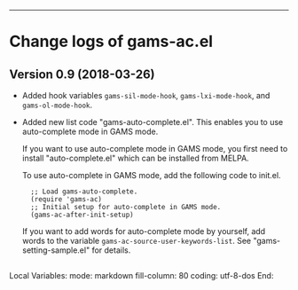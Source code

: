 <!--
Author: Shiro Takeda
Maintainer: Shiro Takeda
First-created: 2018-03-26.
Time-stamp: <2018-03-27 14:55:00 st>
-->

----------------------------------------------------

Change logs of gams-ac.el
====================================================

Version 0.9 (2018-03-26)
----------------------------------

* Added hook variables `gams-sil-mode-hook`, `gams-lxi-mode-hook`, and
  `gams-ol-mode-hook`.

* Added new list code "gams-auto-complete.el". This enables you to use
  auto-complete mode in GAMS mode.

  If you want to use auto-complete mode in GAMS mode, you first need to
  install "auto-complete.el" which can be installed from MELPA.

  To use auto-complete in GAMS mode, add the following code to init.el.

        ;; Load gams-auto-complete.
        (require 'gams-ac)
        ;; Initial setup for auto-complete in GAMS mode.
        (gams-ac-after-init-setup)

  If you want to add words for auto-complete mode by yourself, add words
  to the variable `gams-ac-source-user-keywords-list`. See
  "gams-setting-sample.el" for details.






--------------------
Local Variables:
mode: markdown
fill-column: 80
coding: utf-8-dos
End:
